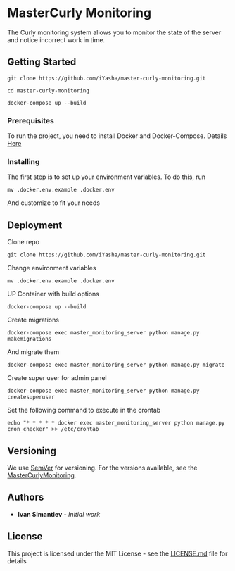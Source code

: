 # MasterCurly Monitoring

The Curly monitoring system allows you to monitor the state of the server and notice incorrect work in time.

## Getting Started

```
git clone https://github.com/iYasha/master-curly-monitoring.git
```
```
cd master-curly-monitoring
```
```
docker-compose up --build
```

### Prerequisites

To run the project, you need to install Docker and Docker-Compose.
Details [Here](https://docs.docker.com/compose/install/)

### Installing

The first step is to set up your environment variables. To do this, run

```
mv .docker.env.example .docker.env
```
And customize to fit your needs

## Deployment

Clone repo
```
git clone https://github.com/iYasha/master-curly-monitoring.git
```
Change environment variables
```
mv .docker.env.example .docker.env
```
UP Container with build options
```
docker-compose up --build
```
Create migrations
```
docker-compose exec master_monitoring_server python manage.py makemigrations 
```
And migrate them
```
docker-compose exec master_monitoring_server python manage.py migrate 
```
Create super user for admin panel
```
docker-compose exec master_monitoring_server python manage.py createsuperuser 
```
Set the following command to execute in the crontab
```
echo "* * * * * docker exec master_monitoring_server python manage.py cron_checker" >> /etc/crontab
```

## Versioning

We use [SemVer](http://semver.org/) for versioning. For the versions available, see the [MasterCurlyMonitoring](https://github.com/iYasha/master-curly-monitoring). 

## Authors

* **Ivan Simantiev** - *Initial work*

## License

This project is licensed under the MIT License - see the [LICENSE.md](LICENSE.md) file for details
